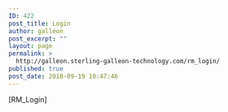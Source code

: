 ```yaml
---
ID: 422
post_title: Login
author: galleon
post_excerpt: ""
layout: page
permalink: >
  http://galleon.sterling-galleon-technology.com/rm_login/
published: true
post_date: 2018-09-19 10:47:46
---
```

[RM_Login]